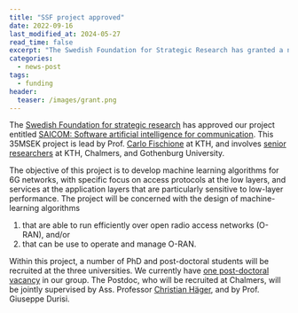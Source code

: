 ```yaml
---
title: "SSF project approved"
date: 2022-09-16
last_modified_at: 2024-05-27
read_time: false
excerpt: "The Swedish Foundation for Strategic Research has granted a new project to our group"
categories:
  - news-post
tags:
  - funding
header:
  teaser: /images/grant.png
---
```

The [Swedish Foundation for strategic research](http://vr.se) has approved our project entitled [SAICOM: Software artificial intelligence for communication](https://strategiska.se/forskning/pagaende-forskning/ssf-future-software-systems-fuss-2021/projekt/11632/).
This 35MSEK project is lead by Prof. [Carlo Fischione](https://people.kth.se/~carlofi/) at KTH, and involves [senior researchers](https://framtidensforskning.se/2022/06/17/bryter-ny-vetenskaplig-mark-for-framtidens-smarta-samhalle/) at KTH, Chalmers, and Gothenburg University.

The objective of this project is to develop machine learning algorithms for 6G networks,
with specific focus on access protocols at the low layers, and services at the application layers that are
particularly sensitive to low-layer performance.
The project will be concerned with the design of machine-learning algorithms

1. that are able to run efficiently over open radio access networks (O-RAN), and/or
2. that can be use to operate and manage O-RAN.

Within this project, a number of PhD and post-doctoral students will be recruited at the three universities.
We currently have [one post-doctoral vacancy](/vacancies) in our group.
The Postdoc, who will be recruited at Chalmers, will be jointly supervised by Ass. Professor [Christian Häger](https://www.chalmers.se/en/staff/Pages/christian-hager.aspx), and by Prof. Giuseppe Durisi.
